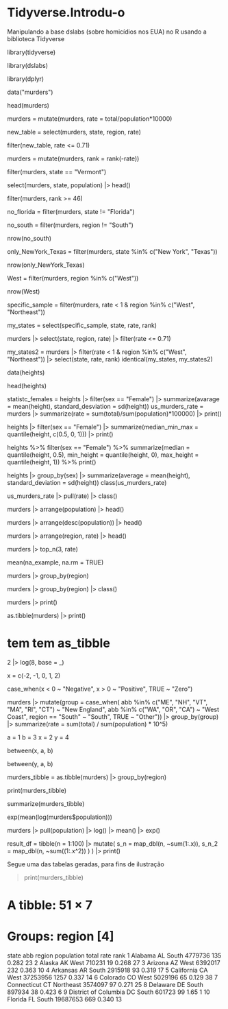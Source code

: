 # Tidyverse.Introdu-o
Manipulando a base dslabs (sobre homicídios nos EUA) no R usando a biblioteca Tidyverse

library(tidyverse)

library(dslabs)

library(dplyr)

data("murders")

head(murders)

murders = mutate(murders, rate = total/population*10000)

new_table = select(murders, state, region, rate)

filter(new_table, rate <= 0.71)

murders = mutate(murders, rank = rank(-rate))

filter(murders, state == "Vermont")

select(murders, state, population) |> head()

filter(murders, rank >= 46)

no_florida = filter(murders, state != "Florida")

no_south = filter(murders, region != "South")

nrow(no_south)

only_NewYork_Texas = filter(murders, state %in% c("New York", "Texas"))

nrow(only_NewYork_Texas)

West = filter(murders, region %in% c("West"))

nrow(West)

specific_sample = filter(murders, rate < 1 & region %in% c("West", "Northeast"))

my_states = select(specific_sample, state, rate, rank)

murders |> select(state, region, rate) |> filter(rate <= 0.71)

my_states2 = murders |> filter(rate < 1 & region %in% c("West",
                                                        "Northeast")) |> select(state, rate, rank)
identical(my_states, my_states2)

data(heights)

head(heights)

statistc_females = heights |> filter(sex == "Female") |> summarize(avarage = mean(height),
                                                                   standard_desviation = sd(height))
us_murders_rate = murders |> summarize(rate = sum(total)/sum(population)*100000) |> print()

heights |> 
  filter(sex == "Female") |>
  summarize(median_min_max = quantile(height, c(0.5, 0, 1))) |> print()


heights %>%
  filter(sex == "Female") %>%
  summarize(median = quantile(height, 0.5),
            min_height = quantile(height, 0),
            max_height = quantile(height, 1)) %>%
  print()

heights |> group_by(sex) |> summarize(average = mean(height),
                                      standard_deviation = sd(height))
class(us_murders_rate)

us_murders_rate |> pull(rate) |> class()

murders |> arrange(population) |> head()

murders |> arrange(desc(population)) |> head()

murders |> arrange(region, rate) |> head()

murders |> top_n(3, rate)

mean(na_example, na.rm = TRUE)

murders |> group_by(region)

murders |> group_by(region) |> class()

murders |> print()

as.tibble(murders) |> print()

# tem tem as_tibble

2 |> log(8, base = _)

x = c(-2, -1, 0, 1, 2)

case_when(x < 0 ~ "Negative", 
          x > 0 ~ "Positive", 
          TRUE  ~ "Zero")

murders |> 
  mutate(group = case_when(
    abb %in% c("ME", "NH", "VT", "MA", "RI", "CT") ~ "New England",
    abb %in% c("WA", "OR", "CA") ~ "West Coast",
    region == "South" ~ "South",
    TRUE ~ "Other")) |>
  group_by(group) |>
  summarize(rate = sum(total) / sum(population) * 10^5) 

a = 1
b = 3
x = 2
y = 4

between(x, a, b)

between(y, a, b)

murders_tibble = as.tibble(murders) |> group_by(region) 

print(murders_tibble)

summarize(murders_tibble)

exp(mean(log(murders$population)))

murders |> pull(population) |> log() |> mean() |> exp()

result_df = tibble(n = 1:100) |>
  mutate(
    s_n = map_dbl(n, ~sum(1:.x)),
    s_n_2 = map_dbl(n, ~sum((1:.x^2))
                    )
  ) |> print()

Segue uma das tabelas geradas, para fins de ilustração

> print(murders_tibble)
# A tibble: 51 × 7
# Groups:   region [4]
   state                abb   region    population total  rate  rank
   <chr>                <chr> <fct>          <dbl> <dbl> <dbl> <dbl>
 1 Alabama              AL    South        4779736   135 0.282    23
 2 Alaska               AK    West          710231    19 0.268    27
 3 Arizona              AZ    West         6392017   232 0.363    10
 4 Arkansas             AR    South        2915918    93 0.319    17
 5 California           CA    West        37253956  1257 0.337    14
 6 Colorado             CO    West         5029196    65 0.129    38
 7 Connecticut          CT    Northeast    3574097    97 0.271    25
 8 Delaware             DE    South         897934    38 0.423     6
 9 District of Columbia DC    South         601723    99 1.65      1
10 Florida              FL    South       19687653   669 0.340    13

